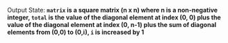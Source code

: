 Output State: **`matrix` is a square matrix (n x n) where n is a non-negative integer, `total` is the value of the diagonal element at index (0, 0) plus the value of the diagonal element at index (0, n-1) plus the sum of diagonal elements from (0,0) to (0,i), `i` is increased by 1**